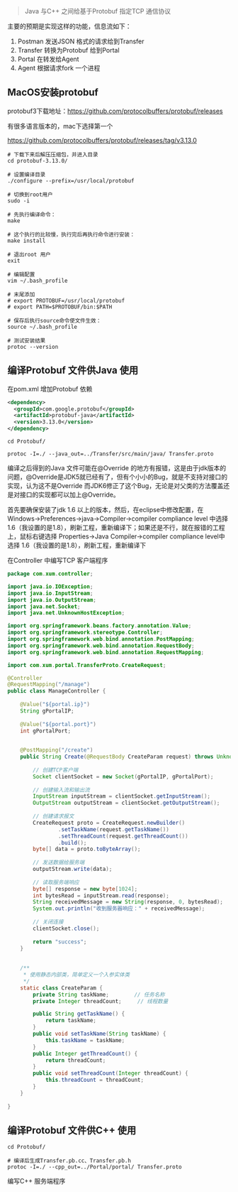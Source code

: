 >Java 与C++ 之间给基于Protobuf 指定TCP 通信协议

主要的预期是实现这样的功能，信息流如下：

1. Postman 发送JSON 格式的请求给到Transfer
2. Transfer 转换为Protobuf 给到Portal
3. Portal 在转发给Agent
4. Agent 根据请求fork 一个进程

## MacOS安装protobuf

protobuf3下载地址：https://github.com/protocolbuffers/protobuf/releases

有很多语言版本的，mac下选择第一个

https://github.com/protocolbuffers/protobuf/releases/tag/v3.13.0

```shell
# 下载下来后解压压缩包，并进入目录
cd protobuf-3.13.0/

# 设置编译目录
./configure --prefix=/usr/local/protobuf

# 切换到root用户
sudo -i

# 先执行编译命令：
make

# 这个执行的比较慢，执行完后再执行命令进行安装：
make install

# 退出root 用户
exit

# 编辑配置
vim ~/.bash_profile

# 末尾添加
# export PROTOBUF=/usr/local/protobuf 
# export PATH=$PROTOBUF/bin:$PATH

# 保存后执行source命令使文件生效：
source ~/.bash_profile

# 测试安装结果
protoc --version
```

## 编译Protobuf 文件供Java 使用

在pom.xml 增加Protobuf 依赖

```xml
<dependency>
  <groupId>com.google.protobuf</groupId>
  <artifactId>protobuf-java</artifactId>
  <version>3.13.0</version>
</dependency>
```

```shell
cd Protobuf/

protoc -I=./ --java_out=../Transfer/src/main/java/ Transfer.proto
```

编译之后得到的Java 文件可能在@Override 的地方有报错，这是由于jdk版本的问题，@Override是JDK5就已经有了，但有个小小的Bug，就是不支持对接口的实现，认为这不是Override 而JDK6修正了这个Bug，无论是对父类的方法覆盖还是对接口的实现都可以加上@Override。

首先要确保安装了jdk 1.6 以上的版本，然后，在eclipse中修改配置，在 Windows->Preferences->java->Compiler->compiler compliance level 中选择 1.6（我设置的是1.8），刷新工程，重新编译下；如果还是不行，就在报错的工程上，鼠标右键选择 Properties->Java Compiler->compiler compliance level中选择 1.6（我设置的是1.8），刷新工程，重新编译下

在Controller 中编写TCP 客户端程序

```java
package com.xum.controller;

import java.io.IOException;
import java.io.InputStream;
import java.io.OutputStream;
import java.net.Socket;
import java.net.UnknownHostException;

import org.springframework.beans.factory.annotation.Value;
import org.springframework.stereotype.Controller;
import org.springframework.web.bind.annotation.PostMapping;
import org.springframework.web.bind.annotation.RequestBody;
import org.springframework.web.bind.annotation.RequestMapping;

import com.xum.portal.TransferProto.CreateRequest;

@Controller
@RequestMapping("/manage")
public class ManageController {
    
    @Value("${portal.ip}")
    String gPortalIP;
    
    @Value("${portal.port}")
    int gPortalPort;
    

    @PostMapping("/create")
    public String Create(@RequestBody CreateParam request) throws UnknownHostException, IOException{
        
        // 创建TCP客户端
        Socket clientSocket = new Socket(gPortalIP, gPortalPort);
        
        // 创建输入流和输出流
        InputStream inputStream = clientSocket.getInputStream();
        OutputStream outputStream = clientSocket.getOutputStream();
        
        // 创建请求报文
        CreateRequest proto = CreateRequest.newBuilder()
                .setTaskName(request.getTaskName())
                .setThreadCount(request.getThreadCount())
                .build();
        byte[] data = proto.toByteArray();
        
        // 发送数据给服务端
        outputStream.write(data);
        
        // 读取服务端响应
        byte[] response = new byte[1024];
        int bytesRead = inputStream.read(response);
        String receivedMessage = new String(response, 0, bytesRead);
        System.out.println("收到服务器响应：" + receivedMessage);
        
        // 关闭连接
        clientSocket.close();
        
        return "success";
    }
    
    
    /**
     * 使用静态内部类，简单定义一个入参实体类
     */
    static class CreateParam {
        private String taskName;        // 任务名称
        private Integer threadCount;     // 线程数量

        public String getTaskName() {
            return taskName;
        }
        public void setTaskName(String taskName) {
            this.taskName = taskName;
        }
        public Integer getThreadCount() {
            return threadCount;
        }
        public void setThreadCount(Integer threadCount) {
            this.threadCount = threadCount;
        }
    }
    
}
```


## 编译Protobuf 文件供C++ 使用

```shell
cd Protobuf/

# 编译后生成Transfer.pb.cc、Transfer.pb.h
protoc -I=./ --cpp_out=../Portal/portal/ Transfer.proto
```

编写C++ 服务端程序

```c++

```
